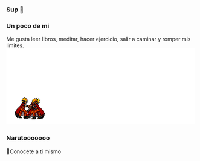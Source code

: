 ### Sup 👋
### Un poco de mi

Me gusta leer libros, meditar, hacer ejercicio, salir a caminar y romper mis limites.
![naruto](./descargar.gif)
### Narutooooooo

:panda_face:Conocete a ti mismo
<!--
**CristopherBarrios/CristopherBarrios** is a ✨ _special_ ✨ repository because its `README.md` (this file) appears on your GitHub profile.

Here are some ideas to get you started:

- 🔭 I’m currently working on ...
- 🌱 I’m currently learning ...
- 👯 I’m looking to collaborate on ...
- 🤔 I’m looking for help with ...
- 💬 Ask me about ...
- 📫 How to reach me: ...
- 😄 Pronouns: ...
- ⚡ Fun fact: ...
-->
